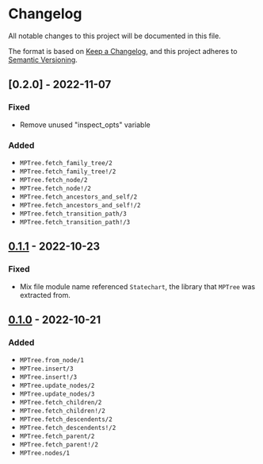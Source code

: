 # Changelog

All notable changes to this project will be documented in this file.

The format is based on [Keep a Changelog](https://keepachangelog.com/en/1.0.0/),
and this project adheres to [Semantic Versioning](https://semver.org/spec/v2.0.0.html).

## [0.2.0] - 2022-11-07

### Fixed

* Remove unused "inspect_opts" variable

### Added

* `MPTree.fetch_family_tree/2`
* `MPTree.fetch_family_tree!/2`
* `MPTree.fetch_node/2`
* `MPTree.fetch_node!/2`
* `MPTree.fetch_ancestors_and_self/2`
* `MPTree.fetch_ancestors_and_self!/2`
* `MPTree.fetch_transition_path/3`
* `MPTree.fetch_transition_path!/3`

## [0.1.1] - 2022-10-23

### Fixed

* Mix file module name referenced `Statechart`, the library that `MPTree` was extracted from.

## [0.1.0] - 2022-10-21

### Added

* `MPTree.from_node/1`
* `MPTree.insert/3`
* `MPTree.insert!/3`
* `MPTree.update_nodes/2`
* `MPTree.update_nodes/3`
* `MPTree.fetch_children/2`
* `MPTree.fetch_children!/2`
* `MPTree.fetch_descendents/2`
* `MPTree.fetch_descendents!/2`
* `MPTree.fetch_parent/2`
* `MPTree.fetch_parent!/2`
* `MPTree.nodes/1`

[0.1.1]: https://github.com/jonathanchukinas/modified_preorder_tree/compare/v0.1.0...v0.1.1
[0.1.0]: https://github.com/jonathanchukinas/modified_preorder_tree/releases/tag/v0.1.0
